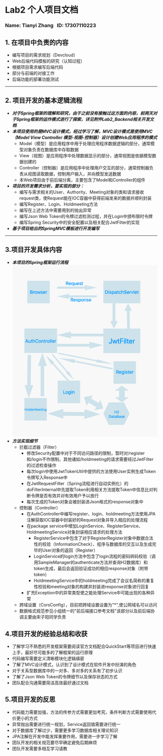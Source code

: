 # Lab2 个人项目文档
### Name: Tianyi Zhang   &nbsp;   ID: 17307110223

## 1. 在项目中负责的内容
* 编写项目的需求规划（Devcloud）
* Web后端代码模板的研究（认知过程）
* 根据项目需求编写后端代码
* 部分与前端的对接工作
* 后端功能的部署功能测试
---
## 2. 项目开发的基本逻辑流程
* ***对于Spring框架的理解和研究，由于之前没有接触过这方面的内容，前两天对于Spring框架的运作模式进行了探索，详见附件Lab2_Backend相关开发文档***
* ***本项目使用的是MVC设计模式，经过学习了解，MVC设计模式是使用MVC（Model View Controller 模型-视图-控制器）设计创建Web应用程序的模式***
    * Model（模型）是应用程序中用于处理应用程序数据逻辑的部分，通常模型对象负责在数据库中存取数据
    * View（视图）是应用程序中处理数据显示的部分，通常视图是依据模型数据创建的
    * Controller（控制器）是应用程序中处理用户交互的部分，通常控制器负责从视图读取数据，控制用户输入，并向模型发送数据
    * 本Web项目由于前后端分离，主要包含了Model和Controller的组件
* ***项目的开发需求分析，要实现的部分：***
    * 编写与需求相关的User、Authority、Meeting对象的类和请求接收request类，使Request能在IOC容器中获得前端发来的数据并顺利封装
    * 编写Register、Login、Holdmeeting方法
    * 编写在上述方法中需要用到的抛出异常
    * 编写Json Web Token的令牌过滤检测过程，并在Login中颁布限时令牌
    * 编写Spring Security中的安全配置以及相关配合JwtFilter的实现
* ***基于项目给出的SpringMVC模板进行开发编写***
---
## 3.项目开发具体内容
* ***本项目的Spring框架运行流程***<img src="User Guide.png">
* ***方法实现细节***
    * 拦截过滤器（Filter）
        * 修改Security配置中对于不同访问路径的限制，暂时对/register和/login不作限制，其他诸如/holdmeeting的请求需要经过JwtFilter的过滤检查操作
        * 每次login中使用JwtTokenUtil中提供的方法使用User实例生成Token令牌写入Response中
        * 在JwtRequestFilter（Spring流程进行自动实例化）的doFilterInternal中先提取Token利用相关方法提取Token中信息比对判断令牌是否有效并对有效用户予以放行
        * 每次生成的Token对象会被封装进Json格式的response对象中
    * 控制器（Controller）
        * 在AuthController中编写register、login、holdmeeting方法使用JPA注解获取IOC容器中封装好的Request对象并导入相应的处理流程
        * 在package service中增加LoginService、RegisterService、HoldmeetingService对象封装相应请求的处理方法
            * RegisterService中包含了对于RegisterRegister对象中数据合法性的校验（InformationCheck）、程序与数据库的交互以及生成完毕的User对象的返回（Register）
            * LoginService的login方法中包含了login流程的密码转码校验（调用SampleManager的authenticate方法并查询H2数据库）和token生成，最后会返回验证成功的相应response对象（附带token）
            * HoldmeetingService中的holdmeeting完成了会议名简称的重复性校验和meeting对象的构建并封装进response对象进行回复
        * 扩充Exception中的异常类型使之能处理Service中可能出现的各种异常
    * 跨域设置（CorsConfig），目前把跨域设置设置为"*",使公网域名可以访问
    * 数据格式规范参见小组统一的"前后端接口参考文档"该部分以及前后端协调主要由宋子阳同学负责

## 4.项目开发的经验总结和收获
* 了解学习不熟悉的开发框架需要阅读官方文档配合QuickStart等项目进行快速上手，最好尽可能多的了解框架的运行原理
* 代码编写需要定义清晰模块化逻辑缜密
* 了解了MVC设计模式，认识到了设计模式在软件开发中扮演的角色
* 对于关系型数据库中的一对多、多对多的关系有了初步认识
* 了解了Json Web Token的令牌细节以及保存状态的方式
* 团队配合沟通需要简洁高效最好通过文档
  
## 5.项目开发的反思
* 代码能力需要加强，方法的传参方式需要更加考究，条件判断方式需要使用代价更小的方式
* 异常抛出需要进行统一规划，Service返回值需要进行统一
* 对于数据库了解过少，需要更多学习数据库相关理论知识
* JPA注解在开发中能发挥重要作用，需要进一步学习了解
* 团队开发的相关规范要尽早确定避免后期麻烦
* 团队开发需要多相互学习请教
   